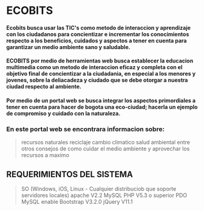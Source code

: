 # ECOBITS

#### Ecobits busca usar las TIC's como metodo de interaccion y aprendizaje con los ciudadanos para concientizar e incrementar los conocimientos respecto a los beneficios, cuidados y aspectos a tener en cuenta para garantizar un medio ambiente sano y saludable.

#### ECOBITS por medio de herramientas web  busca  establecer la educacion multimedia como un metodo de interaccion eficaz y completa con el objetivo final de concientizar a la ciudadania, en especial a los menores y jovenes, sobre la deliacadeza y ciudado que se debe otorgar a nuestra ciudad respecto al ambiente.

#### Por medio de un portal web se busca integrar los aspectos primordiales a tener en cuenta  para hacer de bogota una eco-ciudad; hacerla un ejemplo de compromiso y cuidado con la naturaleza.

### En este portal web se encontrara informacion sobre:
> recursos naturales
> reciclaje
> cambio climatico
> salud ambiental 
> entre otros
> consejos de como cuidar el medio ambiente y aprovechar los recursos a maximo



## REQUERIMIENTOS DEL SISTEMA

> SO (Windows, iOS, Linux - Cualquier distribuciob que soporte servidores locales)
> apache V2.2
> MySQL
> PHP V5.3 o superior
> PDO MySQL enable
> Bootstrap V3.2.0
> jQuery V11.1



